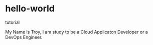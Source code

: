 # hello-world
tutorial

My Name is Troy, I am study to be a Cloud Applicaton Developer or a DevOps Engineer.
